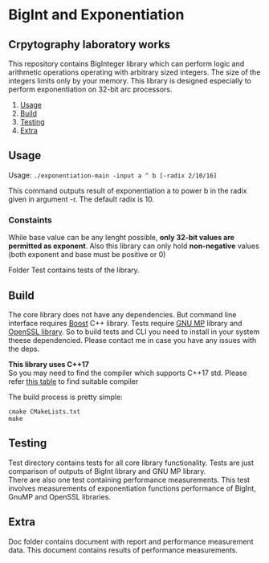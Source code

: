 # BigInt and Exponentiation
## Crpytography laboratory works

This repository contains BigInteger library which can perform logic and arithmetic operations operating with arbitrary sized integers. The size of the integers limits only by your memory. This library is designed especially to perform exponentiation on 32-bit arc processors. 

1. [Usage](#Usage)
2. [Build](#Build)
3. [Testing](#Testing)
4. [Extra](#Extra)

## Usage

Usage:
`./exponentiation-main -input a ^ b [-radix 2/10/16]`

This command outputs result of exponentiation a to power b in the radix given in 
argument -r. The default radix is 10.  

### Constaints

While base value can be any lenght possible, **only 32-bit values are permitted as exponent**. Also this library can only hold **non-negative** values (both exponent and base must be positive or 0)

Folder Test contains tests of the library. 

## Build

The core library does not have any dependencies. But command line interface requires 
[Boost](https://www.boost.org) C++ library. Tests require [GNU MP](https://gmplib.org) library and [OpenSSL library](https://www.openssl.org). So to build tests and CLI you need to install in your system theese dependencied. Please contact me in case you have any issues with the deps.

**This library uses C++17**  
So you may need to find the compiler which supports C++17 std. Please refer [this table](https://en.cppreference.com/w/cpp/compiler_support) to find suitable compiler

The build process is pretty simple:

`cmake CMakeLists.txt `  
`make`

## Testing

Test directory contains tests for all core library functionality. Tests are just comparison of outputs of BigInt library and GNU MP library.  
There are also one test containing performance measurements. This test involves measurements of exponentiation functions performance of BigInt, GnuMP and OpenSSL libraries.

## Extra 

Doc folder contains document with report and performance measurement data. This document contains results of performance measurements.